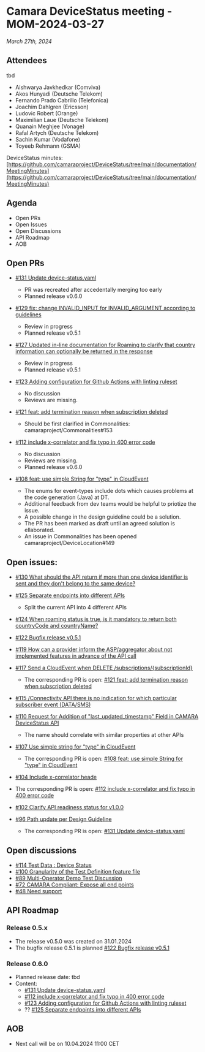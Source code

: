 # Camara DeviceStatus meeting - MOM-2024-03-27

*March 27th, 2024*

## Attendees
tbd
* Aishwarya Javkhedkar (Comviva)
* Akos Hunyadi (Deutsche Telekom)
* Fernando Prado Cabrillo (Telefonica)
* Joachim Dahlgren (Ericsson)
* Ludovic Robert (Orange)
* Maximilian Laue (Deutsche Telekom)
* Quanain Meghjee (Vonage)
* Rafal Artych (Deutsche Telekom)
* Sachin Kumar (Vodafone)
* Toyeeb Rehmann (GSMA)

DeviceStatus minutes: [https://github.com/camaraproject/DeviceStatus/tree/main/documentation/MeetingMinutes](https://github.com/camaraproject/DeviceStatus/tree/main/documentation/MeetingMinutes)

## Agenda

* Open PRs 
* Open Issues
* Open Discussions
* API Roadmap
* AOB


## Open PRs

* [#131 Update device-status.yaml](https://github.com/camaraproject/DeviceStatus/pull/131)
  * PR was recreated after accedentally merging too early
  * Planned release v0.6.0
 
* [#129 fix: change INVALID_INPUT for INVALID_ARGUMENT according to guidelines](https://github.com/camaraproject/DeviceStatus/pull/129)
  * Review in progress
  * Planned release v0.5.1

* [#127 Updated in-line documentation for Roaming to clarify that country information can optionally be returned in the response](https://github.com/camaraproject/DeviceStatus/pull/127)
  * Review in progress
  * Planned release v0.5.1

* [#123 Adding configuration for Github Actions with linting ruleset](https://github.com/camaraproject/DeviceStatus/pull/123)
  * No discussion
  * Reviews are missing.
    
* [#121 feat: add termination reason when subscription deleted](https://github.com/camaraproject/DeviceStatus/pull/121)
  * Should be first clarified in Commonalities: camaraproject/Commonalities#153    

* [#112 include x-correlator and fix typo in 400 error code](https://github.com/camaraproject/DeviceStatus/pull/112)  
  * No discussion
  * Reviews are missing.
  * Planned release v0.6.0

* [#108 feat: use simple String for "type" in CloudEvent](https://github.com/camaraproject/DeviceStatus/pull/108)
  * The enums for event-types include dots which causes problems at the code generation (Java) at DT.
  * Additional feedback from dev teams would be helpful to priotize the issue.
  * A possible change in the design guideline could be a solution.
  * The PR has been marked as draft until an agreed solution is ellaborated.
  * An issue in Commonalities has been opened camaraproject/DeviceLocation#149

## Open issues:

* [#130 What should the API return if more than one device identifier is sent and they don't belong to the same device?](https://github.com/camaraproject/DeviceStatus/pull/130)

* [#125 Separate endpoints into different APIs](https://github.com/camaraproject/DeviceStatus/pull/125)
  * Split the current API into 4 different APIs

* [#124 When roaming status is true, is it mandatory to return both countryCode and countryName?](https://github.com/camaraproject/DeviceStatus/issues/124)
  
* [#122 Bugfix release v0.5.1](https://github.com/camaraproject/DeviceStatus/issues/122)
  
* [#119 How can a provider inform the ASP/aggregator about not implemented features in advance of the API call](https://github.com/camaraproject/DeviceStatus/issues/119)
  
* [#117 Send a CloudEvent when DELETE /subscriptions/{subscriptionId}](https://github.com/camaraproject/DeviceStatus/issues/117)
  * The corresponding PR is open: [#121 feat: add termination reason when subscription deleted](https://github.com/camaraproject/DeviceStatus/pull/121)

* [#115 /Connectivity API there is no indication for which particular subscriber event (DATA/SMS)](https://github.com/camaraproject/DeviceStatus/issues/115)  

* [#110 Request for Addition of "last_updated_timestamp" Field in CAMARA DeviceStatus API](https://github.com/camaraproject/DeviceStatus/issues/110)
  * The name should correlate with similar properties at other APIs

* [#107 Use simple string for "type" in CloudEvent](https://github.com/camaraproject/DeviceStatus/issues/107)  
  * The corresponding PR is open: [#108 feat: use simple String for "type" in CloudEvent](https://github.com/camaraproject/DeviceStatus/pull/108) 

* [#104 Include x-correlator heade](https://github.com/camaraproject/DeviceStatus/issues/104)
 * The corresponding PR is open: [#112 include x-correlator and fix typo in 400 error code](https://github.com/camaraproject/DeviceStatus/pull/112) 

* [#102 Clarify API readiness status for v1.0.0](https://github.com/camaraproject/DeviceStatus/issues/102)
  
* [#96 Path update per Design Guideline](https://github.com/camaraproject/DeviceStatus/issues/96)  
  * The corresponding PR is open: [#131 Update device-status.yaml](https://github.com/camaraproject/DeviceStatus/pull/131)
 


## Open discussions
* [#114 Test Data : Device Status](https://github.com/camaraproject/DeviceStatus/discussions/114)
* [#100 Granularity of the Test Definition feature file](https://github.com/camaraproject/DeviceStatus/discussions/100) 
* [#89 Multi-Operator Demo Test Discussion](https://github.com/camaraproject/DeviceStatus/discussions/89)
* [#72 CAMARA Compliant: Expose all end points](https://github.com/camaraproject/DeviceStatus/discussions/72)
* [#48 Need support](https://github.com/camaraproject/DeviceStatus/discussions/48)

## API Roadmap

### Release 0.5.x
* The release v0.5.0 was created on 31.01.2024
* The bugfix release 0.5.1 is planned [#122 Bugfix release v0.5.1](https://github.com/camaraproject/DeviceStatus/issues/122)

### Release 0.6.0
* Planned release date: tbd
* Content:
    * [#131 Update device-status.yaml](https://github.com/camaraproject/DeviceStatus/pull/131)
    * [#112 include x-correlator and fix typo in 400 error code](https://github.com/camaraproject/DeviceStatus/pull/112)
    * [#123 Adding configuration for Github Actions with linting ruleset](https://github.com/camaraproject/DeviceStatus/pull/123)
    * ?? [#125 Separate endpoints into different APIs](https://github.com/camaraproject/DeviceStatus/pull/125)
  

## AOB
* Next call will be on 10.04.2024 11:00 CET
